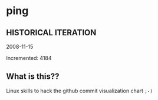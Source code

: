 # ping

## HISTORICAL ITERATION
2008-11-15

Incremented: 4184

## What is this?? 
Linux skills to hack the github commit visualization chart `;-)`
